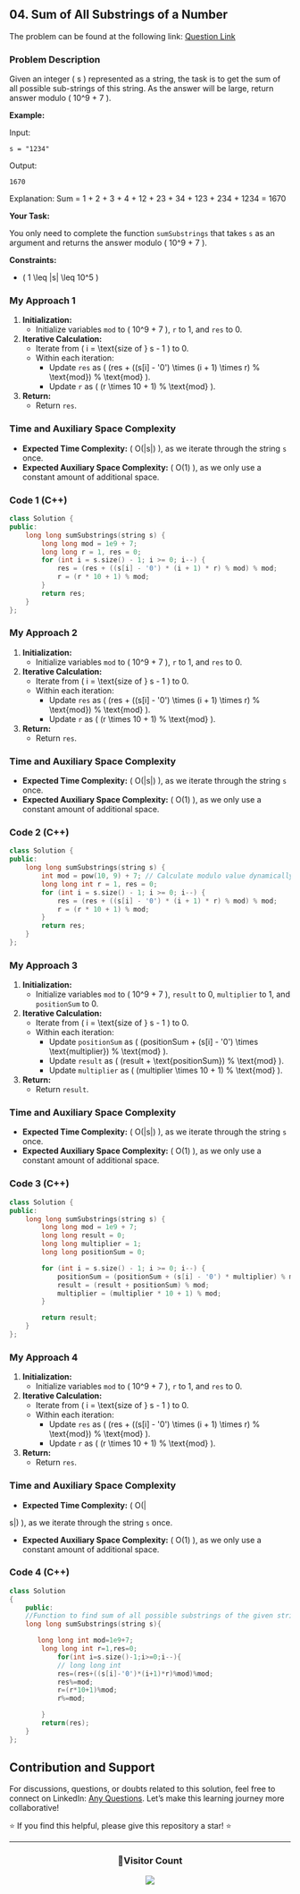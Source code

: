 ## 04. Sum of All Substrings of a Number

The problem can be found at the following link: [Question Link](https://www.geeksforgeeks.org/problems/sum-of-all-substrings-of-a-number-1587115621/1)

### Problem Description

Given an integer \( s \) represented as a string, the task is to get the sum of all possible sub-strings of this string.
As the answer will be large, return answer modulo \( 10^9 + 7 \).

**Example:**

Input:

```
s = "1234"
```

Output:

```
1670
```

Explanation:
Sum = 1 + 2 + 3 + 4 + 12 + 23 + 34 + 123 + 234 + 1234 = 1670

**Your Task:**

You only need to complete the function `sumSubstrings` that takes `s` as an argument and returns the answer modulo \( 10^9 + 7 \).

**Constraints:**

- \( 1 \leq |s| \leq 10^5 \)

### My Approach 1

1. **Initialization:**
   - Initialize variables `mod` to \( 10^9 + 7 \), `r` to 1, and `res` to 0.
2. **Iterative Calculation:**
   - Iterate from \( i = \text{size of } s - 1 \) to 0.
   - Within each iteration:
     - Update `res` as \( (res + ((s[i] - '0') \times (i + 1) \times r) \% \text{mod}) \% \text{mod} \).
     - Update `r` as \( (r \times 10 + 1) \% \text{mod} \).
3. **Return:**
   - Return `res`.

### Time and Auxiliary Space Complexity

- **Expected Time Complexity:** \( O(|s|) \), as we iterate through the string `s` once.
- **Expected Auxiliary Space Complexity:** \( O(1) \), as we only use a constant amount of additional space.

### Code 1 (C++)

```cpp
class Solution {
public:
    long long sumSubstrings(string s) {
        long long mod = 1e9 + 7;
        long long r = 1, res = 0;
        for (int i = s.size() - 1; i >= 0; i--) {
            res = (res + ((s[i] - '0') * (i + 1) * r) % mod) % mod;
            r = (r * 10 + 1) % mod;
        }
        return res;
    }
};
```

### My Approach 2

1. **Initialization:**
   - Initialize variables `mod` to \( 10^9 + 7 \), `r` to 1, and `res` to 0.
2. **Iterative Calculation:**
   - Iterate from \( i = \text{size of } s - 1 \) to 0.
   - Within each iteration:
     - Update `res` as \( (res + ((s[i] - '0') \times (i + 1) \times r) \% \text{mod}) \% \text{mod} \).
     - Update `r` as \( (r \times 10 + 1) \% \text{mod} \).
3. **Return:**
   - Return `res`.

### Time and Auxiliary Space Complexity

- **Expected Time Complexity:** \( O(|s|) \), as we iterate through the string `s` once.
- **Expected Auxiliary Space Complexity:** \( O(1) \), as we only use a constant amount of additional space.

### Code 2 (C++)

```cpp
class Solution {
public:
    long long sumSubstrings(string s) {
        int mod = pow(10, 9) + 7; // Calculate modulo value dynamically
        long long int r = 1, res = 0;
        for (int i = s.size() - 1; i >= 0; i--) {
            res = (res + ((s[i] - '0') * (i + 1) * r) % mod) % mod;
            r = (r * 10 + 1) % mod;
        }
        return res;
    }
};
```

### My Approach 3

1. **Initialization:**
   - Initialize variables `mod` to \( 10^9 + 7 \), `result` to 0, `multiplier` to 1, and `positionSum` to 0.
2. **Iterative Calculation:**
   - Iterate from \( i = \text{size of } s - 1 \) to 0.
   - Within each iteration:
     - Update `positionSum` as \( (positionSum + (s[i] - '0') \times \text{multiplier}) \% \text{mod} \).
     - Update `result` as \( (result + \text{positionSum}) \% \text{mod} \).
     - Update `multiplier` as \( (multiplier \times 10 + 1) \% \text{mod} \).
3. **Return:**
   - Return `result`.

### Time and Auxiliary Space Complexity

- **Expected Time Complexity:** \( O(|s|) \), as we iterate through the string `s` once.
- **Expected Auxiliary Space Complexity:** \( O(1) \), as we only use a constant amount of additional space.

### Code 3 (C++)

```cpp
class Solution {
public:
    long long sumSubstrings(string s) {
        long long mod = 1e9 + 7;
        long long result = 0;
        long long multiplier = 1;
        long long positionSum = 0;

        for (int i = s.size() - 1; i >= 0; i--) {
            positionSum = (positionSum + (s[i] - '0') * multiplier) % mod;
            result = (result + positionSum) % mod;
            multiplier = (multiplier * 10 + 1) % mod;
        }

        return result;
    }
};
```

### My Approach 4

1. **Initialization:**
   - Initialize variables `mod` to \( 10^9 + 7 \), `r` to 1, and `res` to 0.
2. **Iterative Calculation:**
   - Iterate from \( i = \text{size of } s - 1 \) to 0.
   - Within each iteration:
     - Update `res` as \( (res + ((s[i] - '0') \times (i + 1) \times r) \% \text{mod}) \% \text{mod} \).
     - Update `r` as \( (r \times 10 + 1) \% \text{mod} \).
3. **Return:**
   - Return `res`.

### Time and Auxiliary Space Complexity

- **Expected Time Complexity:** \( O(|

s|) \), as we iterate through the string `s` once.

- **Expected Auxiliary Space Complexity:** \( O(1) \), as we only use a constant amount of additional space.

### Code 4 (C++)

```cpp
class Solution
{
    public:
    //Function to find sum of all possible substrings of the given string.
    long long sumSubstrings(string s){

       long long int mod=1e9+7;
        long long int r=1,res=0;
            for(int i=s.size()-1;i>=0;i--){
            // long long int
            res=(res+((s[i]-'0')*(i+1)*r)%mod)%mod;
            res%=mod;
            r=(r*10+1)%mod;
            r%=mod;

        }
        return(res);
    }
};
```

## Contribution and Support

For discussions, questions, or doubts related to this solution, feel free to connect on LinkedIn: [Any Questions](https://www.linkedin.com/in/patel-hetkumar-sandipbhai-8b110525a/). Let’s make this learning journey more collaborative!

⭐ If you find this helpful, please give this repository a star! ⭐

---

<div align="center">
  <h3><b>📍Visitor Count</b></h3>
</div>

<p align="center">
  <img src="https://visitor-badge.laobi.icu/badge?page_id=Hunterdii.GeeksforGeeks-POTD" />
</p>
